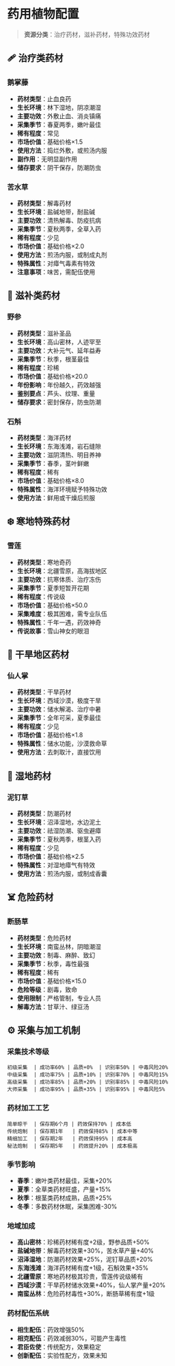 # 药用植物配置

> **资源分类**：治疗药材，滋补药材，特殊功效药材

## 🩹 治疗类药材

### 鹅掌藤
- **药材类型**：止血良药
- **生长环境**：林下湿地，阴凉潮湿
- **主要功效**：外敷止血、消炎镇痛
- **采集季节**：春夏两季，嫩叶最佳
- **稀有程度**：常见
- **市场价值**：基础价格×1.5
- **使用方法**：捣烂外敷，或煎汤内服
- **副作用**：无明显副作用
- **储存要求**：阴干保存，防潮防虫

### 苦水草
- **药材类型**：解毒药材
- **生长环境**：盐碱地带，耐盐碱
- **主要功效**：清热解毒、防疫抗病
- **采集季节**：夏秋两季，全草入药
- **稀有程度**：少见
- **市场价值**：基础价格×2.0
- **使用方法**：煎汤内服，或制成丸剂
- **特殊属性**：对瘴气毒素有特效
- **注意事项**：味苦，需配伍使用

## 💪 滋补类药材

### 野参
- **药材类型**：滋补圣品
- **生长环境**：高山密林，人迹罕至
- **主要功效**：大补元气、延年益寿
- **采集季节**：秋季，根茎最佳
- **稀有程度**：珍稀
- **市场价值**：基础价格×20.0
- **年份影响**：年份越久，药效越强
- **鉴别要点**：芦头、纹理、重量
- **储存要求**：密封保存，防虫防潮

### 石斛
- **药材类型**：海洋药材
- **生长环境**：东海浅滩，岩石缝隙
- **主要功效**：滋阴清热、明目养神
- **采集季节**：春季，茎叶鲜嫩
- **稀有程度**：稀有
- **市场价值**：基础价格×8.0
- **特殊属性**：海洋环境赋予特殊功效
- **使用方法**：鲜用或干燥后煎服

## ❄️ 寒地特殊药材

### 雪莲
- **药材类型**：寒地奇药
- **生长环境**：北疆雪原，高海拔地区
- **主要功效**：抗寒体质、治疗冻伤
- **采集季节**：夏季短暂开花期
- **稀有程度**：传说级
- **市场价值**：基础价格×50.0
- **采集难度**：极其困难，需专业队伍
- **特殊属性**：千年一遇，药效神奇
- **传说故事**：雪山神女的眼泪

## 🌵 干旱地区药材

### 仙人掌
- **药材类型**：干旱药材
- **生长环境**：西域沙漠，极度干旱
- **主要功效**：储水解渴、治疗中暑
- **采集季节**：全年可采，夏季最佳
- **稀有程度**：少见
- **市场价值**：基础价格×1.8
- **特殊属性**：储水功能，沙漠救命草
- **使用方法**：去刺取汁，直接饮用

## 🌿 湿地药材

### 泥钉草
- **药材类型**：防潮药材
- **生长环境**：沼泽湿地，水边泥土
- **主要功效**：祛湿防潮、驱虫避瘴
- **采集季节**：夏秋两季，根茎入药
- **稀有程度**：少见
- **市场价值**：基础价格×2.5
- **特殊属性**：对湿地瘴气有特效
- **使用方法**：煎汤内服，或制成香囊

## ☠️ 危险药材

### 断肠草
- **药材类型**：危险药材
- **生长环境**：南蛮丛林，阴暗潮湿
- **主要功效**：制毒、麻醉、致幻
- **采集季节**：秋季，毒性最强
- **稀有程度**：稀有
- **市场价值**：基础价格×15.0
- **危险等级**：剧毒，致命
- **使用限制**：严格管制，专业人员
- **解毒方法**：甘草汁、绿豆汤

## ⚙️ 采集与加工机制

### 采集技术等级
```
初级采集  | 成功率60% | 品质+0%  | 识别率50% | 中毒风险20%
中级采集  | 成功率75% | 品质+10% | 识别率70% | 中毒风险15%
高级采集  | 成功率85% | 品质+20% | 识别率85% | 中毒风险10%
大师采集  | 成功率95% | 品质+35% | 识别率95% | 中毒风险5%
```

### 药材加工工艺
```
简单晾干  | 保存期6个月 | 药效保持70% | 成本低
传统炮制  | 保存期1年   | 药效保持85% | 成本中等
精细加工  | 保存期2年   | 药效保持95% | 成本高
秘法炮制  | 保存期5年   | 药效提升20% | 成本极高
```

### 季节影响
- **春季**：嫩叶类药材最佳，采集+20%
- **夏季**：全草类药材旺盛，产量+15%
- **秋季**：根茎类药材成熟，品质+25%
- **冬季**：多数药材休眠，采集困难-30%

### 地域加成
- **高山密林**：珍稀药材稀有度+2级，野参品质+50%
- **盐碱地带**：解毒药材效果+30%，苦水草产量+40%
- **沼泽湿地**：防潮药材效果+25%，泥钉草品质+20%
- **东海浅滩**：海洋药材稀有度+1级，石斛效果+35%
- **北疆雪原**：寒地药材极其珍贵，雪莲传说级稀有
- **西域沙漠**：干旱药材储水效果+40%，仙人掌产量+20%
- **南蛮丛林**：危险药材毒性+30%，断肠草稀有度+1级

### 药材配伍系统
- **相生配伍**：药效增强50%
- **相克配伍**：药效减弱30%，可能产生毒性
- **君臣佐使**：传统配方，效果稳定
- **创新配伍**：实验性配方，效果未知